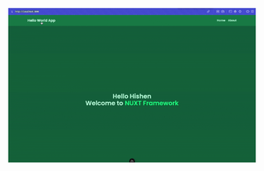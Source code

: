 <img align="center" alt="Coding" width="800" src="https://github.com/HishenPerera/HelloWorldApp-NUXT/blob/main/res/NUXT%20App%20Demo.gif?raw=true">
